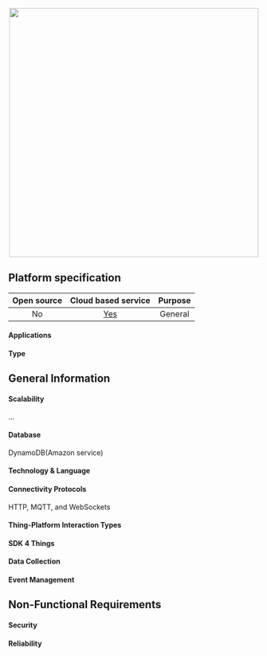 <p align = "center">
  <img src="https://s3-us-west-2.amazonaws.com/www.breadware.com/integrations/aws-iot.png" width=500 >
</p>

## Platform specification

| Open source | Cloud based service | Purpose |
|:-----------:|:--------------------:|:-------:|
| No | [Yes](https://aws.amazon.com/iot-platform) | General |

#### Applications

#### Type

## General Information

#### Scalability
...

#### Database
DynamoDB(Amazon service)

#### Technology & Language

#### Connectivity Protocols
HTTP, MQTT, and WebSockets

#### Thing-Platform Interaction Types

#### SDK 4 Things

#### Data Collection

#### Event Management

## Non-Functional Requirements

#### Security

#### Reliability
